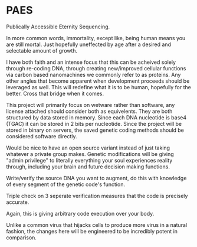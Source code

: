 # PAES
 Publically Accessible Eternity Sequencing.
 
In more common words, immortality, except like, being human means you are still mortal.  Just hopefully uneffected by age after a desired and selectable amount of growth.
 
I have both faith and an intense focus that this can be acheived solely through re-coding DNA, through creating new/improved cellular functions via carbon based nanomachines we commonly refer to as proteins.  Any other angles that become apparent when development proceeds should be leveraged as well.  This will redefine what it is to be human, hopefully for the better. Cross that bridge when it comes.

This project will primarily focus on wetware rather than software, any license attached should consider both as equivelents.  They are both structured by data stored in memory. Since each DNA nucleotide is base4 (TGAC) it can be stored in 2 bits per nucleotide.  Since the project will be stored in binary on servers, the saved genetic coding methods should be considered software directly. 

Would be nice to have an open source variant instead of just taking whatever a private group makes. Genetic modifications will be giving "admin privilege" to literally everything your soul experiences reality through, including your brain and future decision making functions.

Write/verify the source DNA you want to augment, do this with knowledge of every segment of the genetic code's function.

Triple check on 3 seperate verification measures that the code is precisely accurate.

Again, this is giving arbitrary code execution over your body.

Unlike a common virus that hijacks cells to produce more virus in a natural fashion, the changes here will be engineered to be incredibly potent in comparison.

